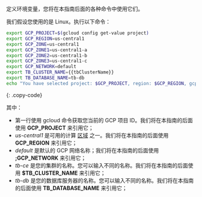 定义环境变量，您将在本指南后面的各种命令中使用它们。

我们假设您使用的是 Linux。执行以下命令：

```bash
export GCP_PROJECT=$(gcloud config get-value project)
export GCP_REGION=us-central1
export GCP_ZONE=us-central1
export GCP_ZONE1=us-central1-a
export GCP_ZONE2=us-central1-b
export GCP_ZONE3=us-central1-c
export GCP_NETWORK=default
export TB_CLUSTER_NAME={{tbClusterName}}
export TB_DATABASE_NAME=tb-db
echo "You have selected project: $GCP_PROJECT, region: $GCP_REGION, gcp zones: $GCP_ZONE1,$GCP_ZONE2,$GCP_ZONE3, network: $GCP_NETWORK, cluster: $TB_CLUSTER_NAME and database: $TB_DATABASE_NAME"
```
{: .copy-code}

其中：

* 第一行使用 gcloud 命令获取您当前的 GCP 项目 ID。我们将在本指南的后面使用 **GCP_PROJECT** 来引用它；
* *us-central1* 是可用的计算 [区域](https://cloud.google.com/compute/docs/regions-zones#available) 之一。我们将在本指南的后面使用 **GCP_REGION** 来引用它；
* *default* 是默认的 GCP 网络名称；我们将在本指南的后面使用 **;GCP_NETWORK** 来引用它；
* *tb-ce* 是您的集群的名称。您可以输入不同的名称。我们将在本指南的后面使用 **$TB_CLUSTER_NAME** 来引用它；
* *tb-db* 是您的数据库服务器的名称。您可以输入不同的名称。我们将在本指南的后面使用 **TB_DATABASE_NAME** 来引用它；